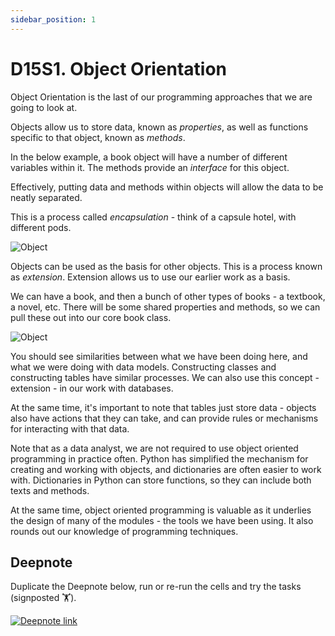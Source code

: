 ```yaml
---
sidebar_position: 1
---
```


# D15S1. Object Orientation

Object Orientation is the last of our programming approaches that we are going to look at.

Objects allow us to store data, known as *properties*, as well as functions specific to that object, known as *methods*.

In the below example, a book object will have a number of different variables within it. The methods provide an *interface* for this object.

Effectively, putting data and methods within objects will allow the data to be neatly separated. 

This is a process called *encapsulation* - think of a capsule hotel, with different pods.

<img
    src="/img/day-15/bookobj.png"
    alt="Object"
/>

Objects can be used as the basis for other objects. This is a process known as *extension*. Extension allows us to use our earlier work as a basis.

We can have a book, and then a bunch of other types of books - a textbook, a novel, etc. There will be some shared properties and methods, so we can pull these out into our core book class.

<img
    src="/img/day-15/extension.png"
    alt="Object"
/>

You should see similarities between what we have been doing here, and what we were doing with data models. Constructing classes and constructing tables have similar processes. We can also use this concept - extension - in our work with databases.

At the same time, it's important to note that tables just store data - objects also have actions that they can take, and can provide rules or mechanisms for interacting with that data.

Note that as a data analyst, we are not required to use object oriented programming in practice often. Python has simplified the mechanism for creating and working with objects, and dictionaries are often easier to work with. Dictionaries in Python can store functions, so they can include both texts and methods.

At the same time, object oriented programming is valuable as it underlies the design of many of the modules - the tools we have been using. It also rounds out our knowledge of programming techniques.

## Deepnote

Duplicate the Deepnote below, run or re-run the cells and try the tasks (signposted 🏋️).

[<img
    src="/img/icons/deepnote-logo.svg"
    alt="Deepnote link"
/>](https://deepnote.com/project/OOP-n5M3hTb2Q6CwMaRFmK8Jwg/%2Fnotebook.ipynb)
